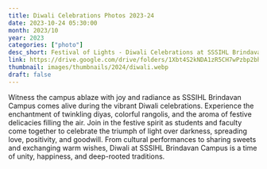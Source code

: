```yaml
---
title: Diwali Celebrations Photos 2023-24
date: 2023-10-24 05:30:00
month: 2023/10
year: 2023
categories: ["photo"]
desc_short: Festival of Lights - Diwali Celebrations at SSSIHL Brindavan Campus.
link: https://drive.google.com/drive/folders/1Xbt4S2kNDA1zR5CH7wPzbp2bhtE4Kcuw?usp=sharing
thumbnail: images/thumbnails/2024/diwali.webp
draft: false
---
```


 Witness the campus ablaze with joy and radiance as SSSIHL Brindavan Campus comes alive during the vibrant Diwali celebrations. Experience the enchantment of twinkling diyas, colorful rangolis, and the aroma of festive delicacies filling the air. Join in the festive spirit as students and faculty come together to celebrate the triumph of light over darkness, spreading love, positivity, and goodwill. From cultural performances to sharing sweets and exchanging warm wishes, Diwali at SSSIHL Brindavan Campus is a time of unity, happiness, and deep-rooted traditions.